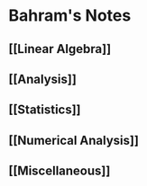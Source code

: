 # Bahram's Notes

## [[Linear Algebra]]

## [[Analysis]]

## [[Statistics]]

## [[Numerical Analysis]]

## [[Miscellaneous]]
